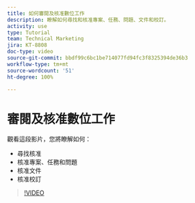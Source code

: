 ```yaml
---
title: 如何審閱及核准數位工作
description: 瞭解如何尋找和核准專案、任務、問題、文件和校訂。
activity: use
type: Tutorial
team: Technical Marketing
jira: KT-8808
doc-type: video
source-git-commit: bbdf99c6bc1be714077fd94fc3f8325394de36b3
workflow-type: tm+mt
source-wordcount: '51'
ht-degree: 100%

---
```


# 審閱及核准數位工作

觀看這段影片，您將瞭解如何：

* 尋找核准
* 核准專案、任務和問題
* 核准文件
* 核准校訂

>[!VIDEO](https://video.tv.adobe.com/v/3444957/?quality=12&learn=on&enablevpops=1&captions=chi_hant)

<!--
learn more URLS
Approving work
Home area for Reviewers
Guides
Home overview for Reviewers
Issue page overview
-->